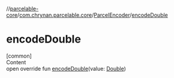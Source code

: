 //[parcelable-core](../../../index.md)/[com.chrynan.parcelable.core](../index.md)/[ParcelEncoder](index.md)/[encodeDouble](encode-double.md)



# encodeDouble  
[common]  
Content  
open override fun [encodeDouble](encode-double.md)(value: [Double](https://kotlinlang.org/api/latest/jvm/stdlib/kotlin/-double/index.html))  



